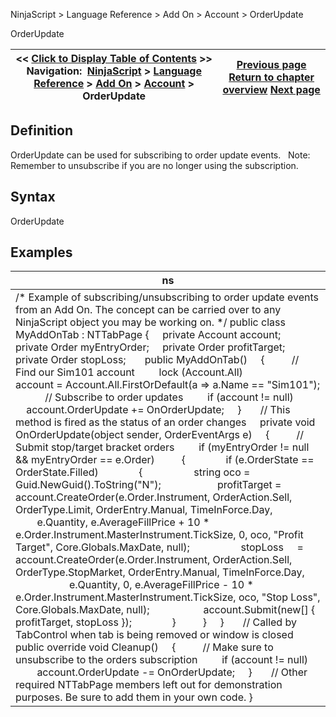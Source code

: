 ﻿
NinjaScript \> Language Reference \> Add On \> Account \> OrderUpdate

OrderUpdate

| \<\< [Click to Display Table of Contents](orderupdate.md) \>\> **Navigation:**     [NinjaScript](ninjascript.md) \> [Language Reference](language_reference_wip.md) \> [Add On](add_on.md) \> [Account](account_class.md) \> OrderUpdate | [Previous page](orders_account.md) [Return to chapter overview](account_class.md) [Next page](positions_account.md) |
| --- | --- |
## Definition
OrderUpdate can be used for subscribing to order update events.
 
Note: Remember to unsubscribe if you are no longer using the subscription.
 
## Syntax
OrderUpdate

## Examples

| ns |
| --- |
| /\* Example of subscribing/unsubscribing to order update events from an Add On. The concept can be carried over to any NinjaScript object you may be working on. \*/ public class MyAddOnTab : NTTabPage {      private Account account;      private Order myEntryOrder;      private Order profitTarget;      private Order stopLoss;        public MyAddOnTab()      {           // Find our Sim101 account          lock (Account.All)                account \= Account.All.FirstOrDefault(a \=\> a.Name \=\= "Sim101");             // Subscribe to order updates          if (account !\= null)                account.OrderUpdate \+\= OnOrderUpdate;      }        // This method is fired as the status of an order changes      private void OnOrderUpdate(object sender, OrderEventArgs e)      {           // Submit stop/target bracket orders          if (myEntryOrder !\= null \&\& myEntryOrder \=\= e.Order)           {                if (e.OrderState \=\= OrderState.Filled)                {                    string oco \= Guid.NewGuid().ToString("N");                      profitTarget \= account.CreateOrder(e.Order.Instrument, OrderAction.Sell, OrderType.Limit, OrderEntry.Manual, TimeInForce.Day,                           e.Quantity, e.AverageFillPrice \+ 10 \* e.Order.Instrument.MasterInstrument.TickSize, 0, oco, "Profit Target", Core.Globals.MaxDate, null);                    stopLoss     \= account.CreateOrder(e.Order.Instrument, OrderAction.Sell, OrderType.StopMarket, OrderEntry.Manual, TimeInForce.Day,                           e.Quantity, 0, e.AverageFillPrice \- 10 \* e.Order.Instrument.MasterInstrument.TickSize, oco, "Stop Loss", Core.Globals.MaxDate, null);                     account.Submit(new\[] { profitTarget, stopLoss });                }           }      }        // Called by TabControl when tab is being removed or window is closed      public override void Cleanup()      {           // Make sure to unsubscribe to the orders subscription          if (account !\= null)               account.OrderUpdate \-\= OnOrderUpdate;      }        // Other required NTTabPage members left out for demonstration purposes. Be sure to add them in your own code. } |
